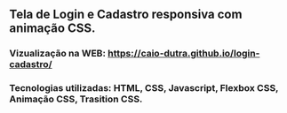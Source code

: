 ## Tela de Login e Cadastro responsiva com animação CSS.



### Vizualização na WEB: https://caio-dutra.github.io/login-cadastro/



### Tecnologias utilizadas: HTML, CSS, Javascript, Flexbox CSS, Animação CSS, Trasition CSS.

